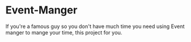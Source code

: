 # Event-Manger
If you're a famous guy so you don't have much time you need using Event manger to mange your time, this project for you.
